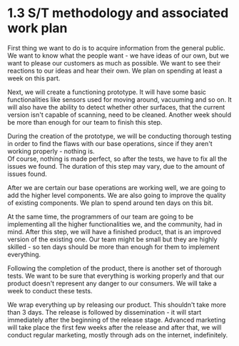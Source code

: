 # 1.3 S/T methodology and associated work plan

First thing we want to do is to acquire information from the general public. We want to know what the people want - we have ideas of our own, but we want to please our customers as much as possible. We want to see their reactions to our ideas and hear their own. We plan on spending at least a week on this part.

Next, we will create a functioning prototype. It will have some basic functionalities like sensors used for moving around, vacuuming and so on. It will also have the ability to detect whether other surfaces, that the current version isn't capable of scanning, need to be cleaned. Another week should be more than enough for our team to finish this step.

During the creation of the prototype, we will be conducting thorough testing in order to find the flaws with our base operations, since if they aren't working properly - nothing is.  
Of course, nothing is made perfect, so after the tests, we have to fix all the issues we found. The duration of this step may vary, due to the amount of issues found.

After we are certain our base operations are working well, we are going to add the higher level components. We are also going to improve the quality of existing components. We plan to spend around ten days on this bit.

At the same time, the programmers of our team are going to be implementing all the higher functionalities we, and the community, had in mind. After this step, we will have a finished product, that is an improved version of the existing one. Our team might be small but they are highly skilled - so ten days should be more than enough for them to implement everything.

Following the completion of the product, there is another set of thorough tests. We want to be sure that everything is working properly and that our product doesn't represent any danger to our consumers. We will take a week to conduct these tests.

We wrap everything up by releasing our product. This shouldn't take more than 3 days. The release is followed by dissemination - it will start immediately after the beginning of the release stage. Advanced marketing will take place the first few weeks after the release and after that, we will conduct regular marketing, mostly through ads on the internet, indefinitely.
